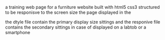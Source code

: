 a training web page for a furniture website built with html5 css3   structured to be responisve to the screen size the page displayed in  the 

the dtyle file contain the primary display size sittings 
and the responive file contains the secondary sittings in case of displayed on a labtob or a smartphone 
